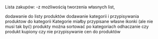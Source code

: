 Lista zakupów: -z możliwością tworzenia własnych list,

dodawanie do listy produktów
dodawanie kategorii i przypisywania produktow do kategorii
Kategorie miałby przypisane własne ikonki (ale nie musi tak być)
produkty można sortować po kategoriach
odhaczanie czy produkt kupiony czy nie
przypisywanie cen do produktów
